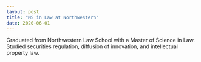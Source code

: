 ```yaml
---
layout: post
title: "MS in Law at Northwestern"
date: 2020-06-01
---
```


Graduated from Northwestern Law School with a Master of Science in Law.
Studied securities regulation, diffusion of innovation, and intellectual property law.